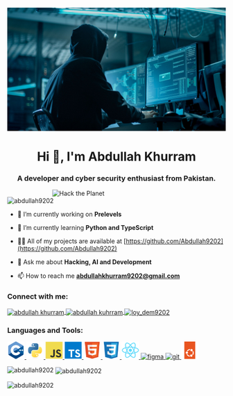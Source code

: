 ![logo](https://github.com/Abdullah9202/Abdullah9202/blob/main/Banner.jpg)
<h1 align="center">Hi 👋, I'm Abdullah Khurram</h1>
<h3 align="center">A developer and cyber security enthusiast from Pakistan.</h3>

<img align="right" alt="Hack the Planet" width="400" src="https://giffiles.alphacoders.com/174/1744.gif">

<p align="left"> <img src="https://komarev.com/ghpvc/?username=abdullah9202&label=Profile%20views&color=0e75b6&style=flat" alt="abdullah9202" /> </p>

- 🔭 I’m currently working on **Prelevels**

- 🌱 I’m currently learning **Python and TypeScript**

- 👨‍💻 All of my projects are available at [https://github.com/Abdullah9202](https://github.com/Abdullah9202)

- 💬 Ask me about **Hacking, AI and Development**

- 📫 How to reach me **abdullahkhurram9202@gmail.com**

<h3 align="left">Connect with me:</h3>
<p align="left">
  <a href="https://linkedin.com/in/abdullah khurram" target="blank">
    <img align="center" src="https://raw.githubusercontent.com/rahuldkjain/github-profile-readme-generator/master/src/images/icons/Social/linked-in-alt.svg" alt="abdullah khurram" height="30" width="40" />
  </a>
  <a href="https://fb.com/abdullah kuhrram" target="blank">
    <img align="center" src="https://raw.githubusercontent.com/rahuldkjain/github-profile-readme-generator/master/src/images/icons/Social/facebook.svg" alt="abdullah kuhrram" height="30" width="40" />
  </a>
  <a href="https://instagram.com/loy_dem9202" target="blank">
    <img align="center" src="https://raw.githubusercontent.com/rahuldkjain/github-profile-readme-generator/master/src/images/icons/Social/instagram.svg" alt="loy_dem9202" height="30" width="40" />
  </a>
</p>

<h3 align="left">Languages and Tools:</h3>
<p align="left">
  <a href="https://www.w3schools.com/cpp/" target="_blank" rel="noopener"> 
    <img src="https://raw.githubusercontent.com/devicons/devicon/master/icons/cplusplus/cplusplus-original.svg" alt="cplusplus" width="40" height="40"/> 
  </a> 
  <a href="https://www.python.org" target="_blank" rel="noopener"> 
    <img src="https://raw.githubusercontent.com/devicons/devicon/master/icons/python/python-original.svg" alt="python" width="40" height="40"/> 
  </a>
  <a href="https://www.w3schools.com/js/DEFAULT.asp" target="_blank" rel="noopener"> 
    <img src="https://raw.githubusercontent.com/devicons/devicon/master/icons/javascript/javascript-original.svg" alt="javascript" width="40" height="40"/> 
  </a>
  <a href="https://www.w3schools.com/js/DEFAULT.asp" target="_blank" rel="noopener"> 
    <img src="https://raw.githubusercontent.com/devicons/devicon/master/icons/typescript/typescript-original.svg" alt="typescript" width="40" height="40"/> 
  </a>
  <a href="https://www.w3schools.com/html/html_intro.asp" target="_blank" rel="noopener"> 
    <img src="https://github.com/devicons/devicon/blob/master/icons/html5/html5-original.svg" alt="html5" width="40" height="40"/> 
  </a>
  <a href="https://www.w3schools.com/css/default.asp" target="_blank" rel="noopener"> 
    <img src="https://github.com/devicons/devicon/blob/master/icons/css3/css3-original.svg" alt="css" width="40" height="40"/> 
  </a>
  <a href="https://www.w3schools.com/REACT/DEFAULT.ASP" target="_blank" rel="noopener"> 
    <img src="https://github.com/devicons/devicon/blob/master/icons/react/react-original.svg" alt="react" width="40" height="40"/> 
  </a>
  <a href="https://www.figma.com/" target="_blank" rel="noopener"> 
    <img src="https://www.vectorlogo.zone/logos/figma/figma-icon.svg" alt="figma" width="40" height="40"/> 
  </a> 
  <a href="https://git-scm.com/" target="_blank" rel="noopener"> 
    <img src="https://www.vectorlogo.zone/logos/git-scm/git-scm-icon.svg" alt="git" width="40" height="40"/> 
  </a> 
  <a href="https://ubuntu.com/" target="_blank" rel="noopener"> 
    <img src="https://raw.githubusercontent.com/devicons/devicon/master/icons/ubuntu/ubuntu-original.svg" alt="linux" width="40" height="40"/> 
  </a> 
</p>

<p>
  <img align="left" src="https://github-readme-stats.vercel.app/api/top-langs?username=abdullah9202&show_icons=true&locale=en&layout=compact" alt="abdullah9202" />
</p>

<p>&nbsp;<img align="center" src="https://github-readme-stats.vercel.app/api?username=abdullah9202&show_icons=true&locale=en" alt="abdullah9202" /></p>

<p>
  <img align="center" src="https://github-readme-streak-stats.herokuapp.com/?user=abdullah9202&" alt="abdullah9202" />
</p>
